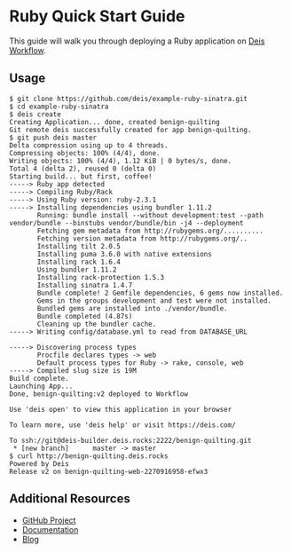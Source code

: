 # Ruby Quick Start Guide

This guide will walk you through deploying a Ruby application on [Deis Workflow][].

## Usage

```console
$ git clone https://github.com/deis/example-ruby-sinatra.git
$ cd example-ruby-sinatra
$ deis create
Creating Application... done, created benign-quilting
Git remote deis successfully created for app benign-quilting.
$ git push deis master
Delta compression using up to 4 threads.
Compressing objects: 100% (4/4), done.
Writing objects: 100% (4/4), 1.12 KiB | 0 bytes/s, done.
Total 4 (delta 2), reused 0 (delta 0)
Starting build... but first, coffee!
-----> Ruby app detected
-----> Compiling Ruby/Rack
-----> Using Ruby version: ruby-2.3.1
-----> Installing dependencies using bundler 1.11.2
       Running: bundle install --without development:test --path vendor/bundle --binstubs vendor/bundle/bin -j4 --deployment
       Fetching gem metadata from http://rubygems.org/..........
       Fetching version metadata from http://rubygems.org/..
       Installing tilt 2.0.5
       Installing puma 3.6.0 with native extensions
       Installing rack 1.6.4
       Using bundler 1.11.2
       Installing rack-protection 1.5.3
       Installing sinatra 1.4.7
       Bundle complete! 2 Gemfile dependencies, 6 gems now installed.
       Gems in the groups development and test were not installed.
       Bundled gems are installed into ./vendor/bundle.
       Bundle completed (4.87s)
       Cleaning up the bundler cache.
-----> Writing config/database.yml to read from DATABASE_URL

-----> Discovering process types
       Procfile declares types -> web
       Default process types for Ruby -> rake, console, web
-----> Compiled slug size is 19M
Build complete.
Launching App...
Done, benign-quilting:v2 deployed to Workflow

Use 'deis open' to view this application in your browser

To learn more, use 'deis help' or visit https://deis.com/

To ssh://git@deis-builder.deis.rocks:2222/benign-quilting.git
 * [new branch]      master -> master
$ curl http://benign-quilting.deis.rocks
Powered by Deis
Release v2 on benign-quilting-web-2270916958-efwx3
```

## Additional Resources

* [GitHub Project](https://github.com/deis/workflow)
* [Documentation](https://deis.com/docs/workflow/)
* [Blog](https://deis.com/blog/)

[Deis Workflow]: https://github.com/deis/workflow#readme
